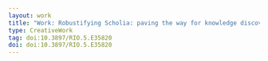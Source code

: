 ```yaml
---
layout: work
title: "Work: Robustifying Scholia: paving the way for knowledge discovery and research assessment through Wikidata"
type: CreativeWork
tag: doi:10.3897/RIO.5.E35820
doi: doi:10.3897/RIO.5.E35820
---
```

